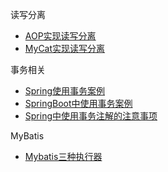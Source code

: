 读写分离

- [AOP实现读写分离](./multiple-data-sources/mybatis-master-slave)
- [MyCat实现读写分离](./multiple-data-sources/mycat-mybatis-master-slave)

事务相关

- [Spring使用事务案例](./transaction/annotation-ssm)
- [SpringBoot中使用事务案例](./transaction/boot)
- [Spring中使用事务注解的注意事项](./transaction/transactional)

MyBatis

- [Mybatis三种执行器](./mybatis/executor)

